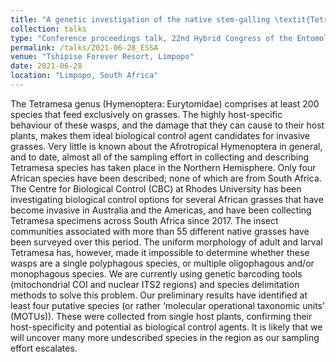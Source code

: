 ```yaml
---
title: "A genetic investigation of the native stem-galling \textit{Tetramesa} Walker (Hymenoptera: Eurytomidae) in South Africa, and their potential use as biological control agents"
collection: talks
type: "Conference proceedings talk, 22nd Hybrid Congress of the Entomological Society of Southern Africa (ESSA)"
permalink: /talks/2021-06-28_ESSA
venue: "Tshipise Forever Resort, Limpopo"
date: 2021-06-28
location: "Limpopo, South Africa"
---
```


The Tetramesa genus (Hymenoptera: Eurytomidae) comprises at least 200 species that feed
exclusively on grasses. The highly host-specific behaviour of these wasps, and the damage
that they can cause to their host plants, makes them ideal biological control agent
candidates for invasive grasses. Very little is known about the Afrotropical Hymenoptera in
general, and to date, almost all of the sampling effort in collecting and describing Tetramesa
species has taken place in the Northern Hemisphere. Only four African species have been
described; none of which are from South Africa. The Centre for Biological Control (CBC) at
Rhodes University has been investigating biological control options for several African
grasses that have become invasive in Australia and the Americas, and have been collecting
Tetramesa specimens across South Africa since 2017. The insect communities associated
with more than 55 different native grasses have been surveyed over this period. The uniform
morphology of adult and larval Tetramesa has, however, made it impossible to determine
whether these wasps are a single polyphagous species, or multiple oligophagous and/or
monophagous species. We are currently using genetic barcoding tools (mitochondrial COI
and nuclear ITS2 regions) and species delimitation methods to solve this problem. Our
preliminary results have identified at least four putative species (or rather ‘molecular
operational taxonomic units’ (MOTUs)). These were collected from single host plants,
confirming their host-specificity and potential as biological control agents. It is likely that we
will uncover many more undescribed species in the region as our sampling effort escalates.
